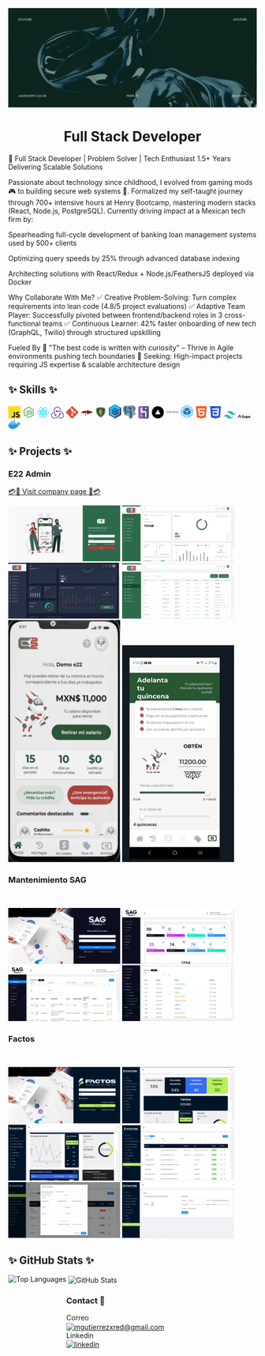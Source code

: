 <img src="./Developer_web.gif">

<h1 align="center">
 Full Stack Developer
</h1>

<p>
🚀 Full Stack Developer | Problem Solver | Tech Enthusiast
1.5+ Years Delivering Scalable Solutions

Passionate about technology since childhood, I evolved from gaming mods 🎮 to building secure web systems 🔐. Formalized my self-taught journey through 700+ intensive hours at Henry Bootcamp, mastering modern stacks (React, Node.js, PostgreSQL). Currently driving impact at a Mexican tech firm by:

Spearheading full-cycle development of banking loan management systems used by 500+ clients

Optimizing query speeds by 25% through advanced database indexing

Architecting solutions with React/Redux + Node.js/FeathersJS deployed via Docker

Why Collaborate With Me?
✅ Creative Problem-Solving: Turn complex requirements into lean code (4.8/5 project evaluations)
✅ Adaptive Team Player: Successfully pivoted between frontend/backend roles in 3 cross-functional teams
✅ Continuous Learner: 42% faster onboarding of new tech (GraphQL, Twilio) through structured upskilling

Fueled By
🌱 "The best code is written with curiosity" – Thrive in Agile environments pushing tech boundaries
🎯 Seeking: High-impact projects requiring JS expertise & scalable architecture design

</p>

## ✨ Skills ✨

<p>
<img width="5%" src="./img/icons/javascript.png">
<img width="5%" src="./img/icons/NodeJs.png">
<img width="5%" src="./img/icons/React.png">
<img width="5%" src="./img/icons/Redux.png">
<img width="5%" src="./img/icons/Git.png">
<img width="5%" src="./img/icons/mongoosejs.png">
<img width="5%" src="./img/icons/mongodb.png">
<img width="5%" src="./img/icons/sequelize.png">
<img width="5%" src="./img/icons/postgreSQL.png">
<img width="5%" src="./img/icons/heroku.png">
<img width="5%" src="./img/icons/vercel.png">
<img width="5%" src="https://raw.githubusercontent.com/devicons/devicon/master/icons/express/express-original-wordmark.svg">
<img width="5%" src="./img/icons/webpack.png">
<img width="5%" src="./img/icons/html-blanco.png">
<img width="5%" src="./img/icons/css-blanco.png">
<img width="5%" src="./img/icons/tailwindcss.svg">
<img width="5%" src="./img/icons/expo.svg">
<img width="5%" src="./img/icons/docker-icon.svg">

</p>

## ✨ Projects ✨

<h3>E22 Admin</h3>

<a href="https://e22.mx" target="_blank" >💳💸 Visit company page 💸💳</a>

<p>
<img width="45%" src="./img/E22/login.jpeg">
<img width="45%" src="./img/E22/home.jpeg">
<img width="45%" src="./img/E22/darkmode.jpeg">
<img width="45%" src="./img/E22/Creditos.jpeg">
<img width="45%" height="45%" src="./img/E22/homeMobile.png">
<img width="45%" height="45%" src="./img/E22/delantar.jpeg">
</p>

<h3>Mantenimiento SAG </h3>
<br/>
<p>
<img width="45%" src="./img/Mantenimiento/ScreenShot_20240705125413.jpeg">
<img width="45%" src="./img/Mantenimiento/ScreenShot_20240705125211.jpeg">
<img width="45%" src="./img/Mantenimiento/ScreenShot_20240705125227.jpeg">
<img width="45%" src="./img/Mantenimiento/ScreenShot_20240705125335.jpeg">
</p>

<h3>Factos</h3>
<br/>
<p>
<img width="45%" src="./img/factos/ScreenShot_20240630080135.jpeg">
<img width="45%" src="./img/factos/ScreenShot_20240630080249.jpeg">
<img width="45%" src="./img/factos/ScreenShot_20240630080337.jpeg">
<img width="45%" src="./img/factos/ScreenShot_20240630080803.jpeg">
<img width="45%" src="./img/factos/ScreenShot_20240630080854.jpeg">
<img width="45%" src="./img/factos/ScreenShot_20240630081005.jpeg">
</p>

## ✨ GitHub Stats ✨

<p><img height="150em" align="left"
src="https://github-readme-stats.vercel.app/api/top-langs?username=kripto-c&show_icons=true&theme=dark&layout=compact&count_private=true"
alt="Top Languages" /></p>

<p>&nbsp;<img align="center" height="150em"
src="https://github-readme-stats.vercel.app/api?username=kripto-c&show_icons=true&theme=dark&include_all_commits=true&count_private=true"
alt="GitHub Stats" /></p>

### Contact 💼

<p align="left">
Correo<br>
<a href="https://mail.google.com/mail/?view=cm&fs=1&to=mgutierrezxred@gmail.com"><img align="center" src="https://upload.wikimedia.org/wikipedia/commons/thumb/7/7e/Gmail_icon_%282020%29.svg/1280px-Gmail_icon_%282020%29.svg.png"  alt="mgutierrezxred@gmail.com" height="30" width="40" /></a>
<br>
Linkedin<br>
<a href="https://www.linkedin.com/in/miguel-gutierrez-6b231521a/"><img align="center" src="https://raw.githubusercontent.com/rahuldkjain/github-profile-readme-generator/master/src/images/icons/Social/linked-in-alt.svg" alt="linkedin" height="30" width="40" /></a>
</p>

